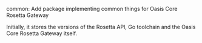 common: Add package implementing common things for Oasis Core Rosetta Gateway

Initially, it stores the versions of the Rosetta API, Go toolchain and the
Oasis Core Rosetta Gateway itself.
